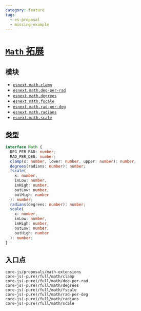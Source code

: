 ```yaml
---
category: feature
tag:
  - es-proposal
  - missing-example
---
```


# [`Math` 拓展](https://github.com/rwaldron/proposal-math-extensions)

## 模块

- [`esnext.math.clamp`](https://github.com/zloirock/core-js/blob/master/packages/core-js/modules/esnext.math.clamp.js)
- [`esnext.math.deg-per-rad`](https://github.com/zloirock/core-js/blob/master/packages/core-js/modules/esnext.math.deg-per-rad.js)
- [`esnext.math.degrees`](https://github.com/zloirock/core-js/blob/master/packages/core-js/modules/esnext.math.degrees.js)
- [`esnext.math.fscale`](https://github.com/zloirock/core-js/blob/master/packages/core-js/modules/esnext.math.fscale.js)
- [`esnext.math.rad-per-deg`](https://github.com/zloirock/core-js/blob/master/packages/core-js/modules/esnext.math.rad-per-deg.js)
- [`esnext.math.radians`](https://github.com/zloirock/core-js/blob/master/packages/core-js/modules/esnext.math.radians.js)
- [`esnext.math.scale`](https://github.com/zloirock/core-js/blob/master/packages/core-js/modules/esnext.math.scale.js)

## 类型

```ts
interface Math {
  DEG_PER_RAD: number;
  RAD_PER_DEG: number;
  clamp(x: number, lower: number, upper: number): number;
  degrees(radians: number): number;
  fscale(
    x: number,
    inLow: number,
    inHigh: number,
    outLow: number,
    outHigh: number
  ): number;
  radians(degrees: number): number;
  scale(
    x: number,
    inLow: number,
    inHigh: number,
    outLow: number,
    outHigh: number
  ): number;
}
```

## 入口点

```
core-js/proposals/math-extensions
core-js(-pure)/full/math/clamp
core-js(-pure)/full/math/deg-per-rad
core-js(-pure)/full/math/degrees
core-js(-pure)/full/math/fscale
core-js(-pure)/full/math/rad-per-deg
core-js(-pure)/full/math/radians
core-js(-pure)/full/math/scale
```

